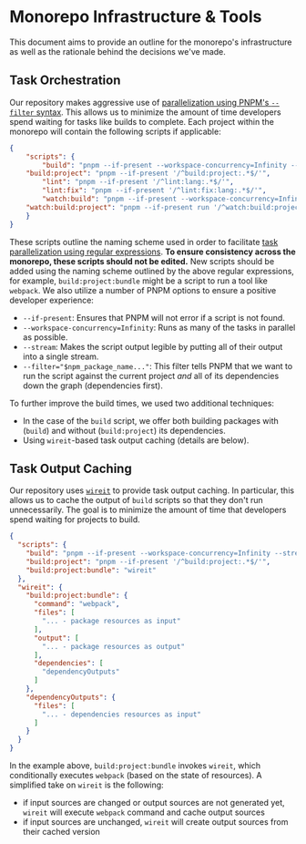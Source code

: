 # Monorepo Infrastructure & Tools

This document aims to provide an outline for the monorepo's infrastructure as well as the rationale behind the decisions we've made.

## Task Orchestration

Our repository makes aggressive use of [parallelization using PNPM's `--filter` syntax](https://pnpm.io/filtering). This allows us to minimize the amount of time developers spend waiting for tasks like builds to complete. Each project within the monorepo will contain the following scripts if applicable:

```json
{
	"scripts": {
		"build": "pnpm --if-present --workspace-concurrency=Infinity --stream --filter=\"$npm_package_name...\" '/^build:project:.*$/'",
    "build:project": "pnpm --if-present '/^build:project:.*$/'",
		"lint": "pnpm --if-present '/^lint:lang:.*$/'",
		"lint:fix": "pnpm --if-present '/^lint:fix:lang:.*$/'",
		"watch:build": "pnpm --if-present --workspace-concurrency=Infinity --filter=\"$npm_package_name...\" --parallel '/^watch:build:project:.*$/'",
    "watch:build:project": "pnpm --if-present run '/^watch:build:project:.*$/'"
	}
}
```

These scripts outline the naming scheme used in order to facilitate [task parallelization using regular expressions](https://pnpm.io/cli/run#running-multiple-scripts). **To ensure consistency across the monorepo, these scripts should not be edited.** New scripts should be added using the naming scheme outlined by the above regular expressions, for example, `build:project:bundle` might be a script to run a tool like `webpack`. We also utilize a number of PNPM options to ensure a positive developer experience:

- `--if-present`: Ensures that PNPM will not error if a script is not found.
- `--workspace-concurrency=Infinity`: Runs as many of the tasks in parallel as possible.
- `--stream`: Makes the script output legible by putting all of their output into a single stream.
- `--filter="$npm_package_name..."`: This filter tells PNPM that we want to run the script against the current project _and_ all of its dependencies down the graph (dependencies first).

To further improve the build times, we used two additional techniques:
- In the case of the `build` script, we offer both building packages with (`build`) and without (`build:project`) its dependencies.
- Using `wireit`-based task output caching (details are below).

## Task Output Caching

Our repository uses [`wireit`](https://github.com/google/wireit) to provide task output caching. In particular, this allows us to cache the output of `build` scripts so that they don't run unnecessarily.
The goal is to minimize the amount of time that developers spend waiting for projects to build.

```json
{
  "scripts": {
    "build": "pnpm --if-present --workspace-concurrency=Infinity --stream --filter=\"$npm_package_name...\" '/^build:project:.*$/'",
    "build:project": "pnpm --if-present '/^build:project:.*$/'",
    "build:project:bundle": "wireit"
  },
  "wireit": {
    "build:project:bundle": {
      "command": "webpack",
      "files": [
        "... - package resources as input"
      ],
      "output": [
        "... - package resources as output"
      ],
      "dependencies": [
        "dependencyOutputs"
      ]
    },
    "dependencyOutputs": {
      "files": [
        "... - dependencies resources as input"
      ]
    }
  }
}
```

In the example above, `build:project:bundle` invokes `wireit`, which conditionally executes `webpack` (based on the state of resources).
A simplified take on `wireit` is the following:
- if input sources are changed or output sources are not generated yet, `wireit` will execute `webpack` command and cache output sources
- if input sources are unchanged, `wireit` will create output sources from their cached version

